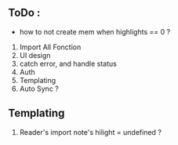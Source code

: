 ## ToDo : 
- how to not create mem when highlights == 0 ? 

1. Import All Fonction
2. UI design 
3. catch error, and handle status
4. Auth 
5. Templating
6. Auto Sync ? 

## Templating 

1. Reader's import note's hilight = undefined ? 